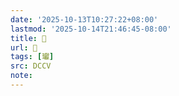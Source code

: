 ```yaml
---
date: '2025-10-13T10:27:22+08:00'
lastmod: '2025-10-14T21:46:45-08:00'
title: 􃁎
url: 􃁎
tags: [瓛]
src: DCCV
note:
---
```

